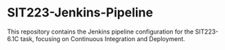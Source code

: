 # SIT223-Jenkins-Pipeline
This repository contains the Jenkins pipeline configuration for the SIT223-6.1C task, focusing on Continuous Integration and Deployment.
